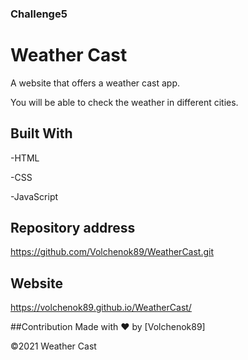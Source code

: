### Challenge5

# Weather Cast

A website that offers a weather cast app. 

You will be able to check the weather in different cities.



## Built With

-HTML

-CSS

-JavaScript




## Repository address
https://github.com/Volchenok89/WeatherCast.git

## Website

https://volchenok89.github.io/WeatherCast/





##Contribution
Made with ❤️ by [Volchenok89]

©️2021 Weather Cast

